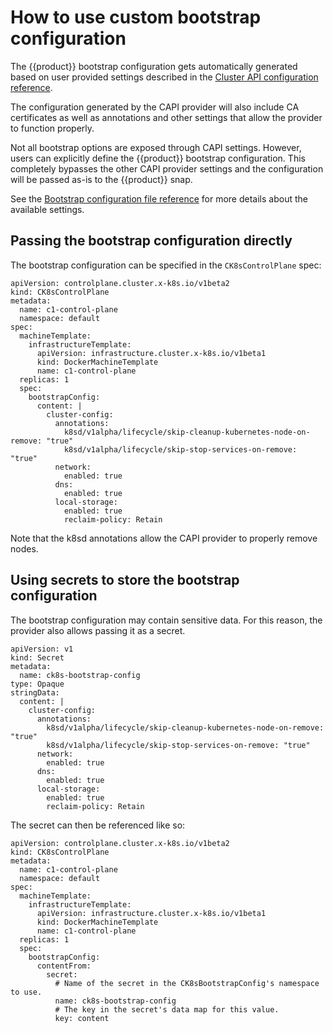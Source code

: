 # How to use custom bootstrap configuration

The {{product}} bootstrap configuration gets automatically generated based on
user provided settings described in the [Cluster API configuration reference].

The configuration generated by the CAPI provider will also include CA
certificates as well as annotations and other settings that allow the provider
to function properly.

Not all bootstrap options are exposed through CAPI settings. However,
users can explicitly define the {{product}} bootstrap configuration.
This completely bypasses the other CAPI provider settings and the configuration
will be passed as-is to the {{product}} snap.

See the [Bootstrap configuration file reference] for more details about the
available settings.

## Passing the bootstrap configuration directly

The bootstrap configuration can be specified in the ``CK8sControlPlane`` spec:

```
apiVersion: controlplane.cluster.x-k8s.io/v1beta2
kind: CK8sControlPlane
metadata:
  name: c1-control-plane
  namespace: default
spec:
  machineTemplate:
    infrastructureTemplate:
      apiVersion: infrastructure.cluster.x-k8s.io/v1beta1
      kind: DockerMachineTemplate
      name: c1-control-plane
  replicas: 1
  spec:
    bootstrapConfig:
      content: |
        cluster-config:
          annotations:
            k8sd/v1alpha/lifecycle/skip-cleanup-kubernetes-node-on-remove: "true"
            k8sd/v1alpha/lifecycle/skip-stop-services-on-remove: "true"
          network:
            enabled: true
          dns:
            enabled: true
          local-storage:
            enabled: true
            reclaim-policy: Retain
```

Note that the k8sd annotations allow the CAPI provider to properly remove
nodes.

## Using secrets to store the bootstrap configuration

The bootstrap configuration may contain sensitive data. For this reason, the
provider also allows passing it as a secret.

```
apiVersion: v1
kind: Secret
metadata:
  name: ck8s-bootstrap-config
type: Opaque
stringData:
  content: |
    cluster-config:
      annotations:
        k8sd/v1alpha/lifecycle/skip-cleanup-kubernetes-node-on-remove: "true"
        k8sd/v1alpha/lifecycle/skip-stop-services-on-remove: "true"
      network:
        enabled: true
      dns:
        enabled: true
      local-storage:
        enabled: true
        reclaim-policy: Retain
```

The secret can then be referenced like so:

```
apiVersion: controlplane.cluster.x-k8s.io/v1beta2
kind: CK8sControlPlane
metadata:
  name: c1-control-plane
  namespace: default
spec:
  machineTemplate:
    infrastructureTemplate:
      apiVersion: infrastructure.cluster.x-k8s.io/v1beta1
      kind: DockerMachineTemplate
      name: c1-control-plane
  replicas: 1
  spec:
    bootstrapConfig:
      contentFrom:
        secret:
          # Name of the secret in the CK8sBootstrapConfig's namespace to use.
          name: ck8s-bootstrap-config
          # The key in the secret's data map for this value.
          key: content
```

<!-- LINKS -->
[Cluster API configuration reference]: /capi/reference/configs.md
[Bootstrap configuration file reference]: /snap/reference/config-files/bootstrap-config.md
